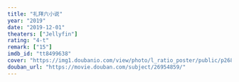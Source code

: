 ```yaml
---
title: "礼拜六小说"
year: "2019"
date: "2019-12-01"
theaters: ["Jellyfin"]
rating: "4-t"
remark: ["15"]
imdb_id: "tt8499638"
cover: "https://img1.doubanio.com/view/photo/l_ratio_poster/public/p2681336608.jpg"
douban_url: "https://movie.douban.com/subject/26954859/"
---
```

